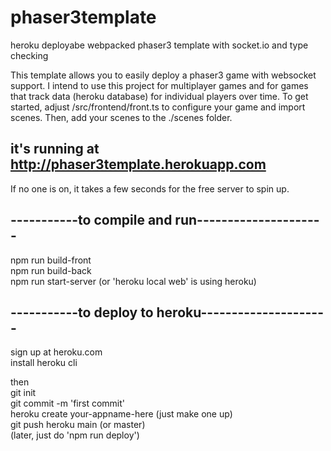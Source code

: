 # phaser3template
heroku deployabe webpacked phaser3 template with socket.io and type checking

This template allows you to easily deploy a phaser3 game with websocket support.
I intend to use this project for multiplayer games and for games that track data (heroku database) for individual players over time. To get started, adjust /src/frontend/front.ts to configure your game and import scenes. Then, add your scenes to the ./scenes folder.




## it's running at http://phaser3template.herokuapp.com
If no one is on, it takes a few seconds for the free server to spin up.
##  -----------to compile and run---------------------
npm run build-front<br />
npm run build-back<br />
npm run start-server (or 'heroku local web' is using heroku)<br />

## -----------to deploy to heroku---------------------
sign up at heroku.com<br />
install heroku cli<br />

then <br />
git init<br />
git commit -m 'first commit'<br />
heroku create your-appname-here (just make one up)<br />
git push heroku main (or master)<br />
(later, just do 'npm run deploy')<br />